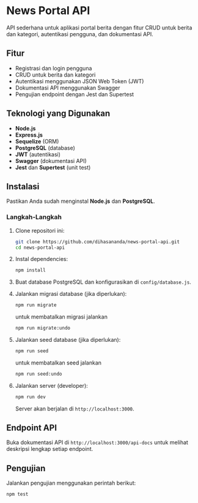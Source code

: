 # News Portal API

API sederhana untuk aplikasi portal berita dengan fitur CRUD untuk berita dan kategori, autentikasi pengguna, dan dokumentasi API.

## Fitur
- Registrasi dan login pengguna
- CRUD untuk berita dan kategori
- Autentikasi menggunakan JSON Web Token (JWT)
- Dokumentasi API menggunakan Swagger
- Pengujian endpoint dengan Jest dan Supertest

## Teknologi yang Digunakan
- **Node.js**
- **Express.js**
- **Sequelize** (ORM)
- **PostgreSQL** (database)
- **JWT** (autentikasi)
- **Swagger** (dokumentasi API)
- **Jest** dan **Supertest** (unit test)

## Instalasi

Pastikan Anda sudah menginstal **Node.js** dan **PostgreSQL**.

### Langkah-Langkah

1. Clone repositori ini:
   ```bash
   git clone https://github.com/dihasananda/news-portal-api.git
   cd news-portal-api
   ```

2. Instal dependencies:
   ```bash
   npm install
   ```

3. Buat database PostgreSQL dan konfigurasikan di `config/database.js`.

4. Jalankan migrasi database (jika diperlukan):
   ```bash
   npm run migrate
   ```
   
   untuk membatalkan migrasi jalankan
   ```bash
   npm run migrate:undo
   ```

5. Jalankan seed database (jika diperlukan):
   ```bash
   npm run seed
   ```

   untuk membatalkan seed jalankan
   ```bash
   npm run seed:undo
   ```

5. Jalankan server (developer):
   ```bash
   npm run dev
   ```
   Server akan berjalan di `http://localhost:3000`.

## Endpoint API

Buka dokumentasi API di `http://localhost:3000/api-docs` untuk melihat deskripsi lengkap setiap endpoint.

## Pengujian

Jalankan pengujian menggunakan perintah berikut:
```bash
npm test
